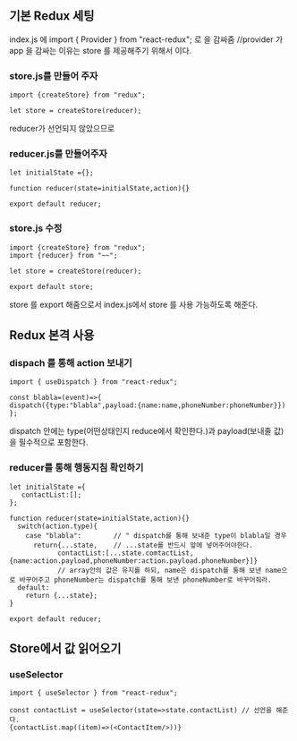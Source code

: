 ## 기본 Redux 세팅

index.js 에 import { Provider } from "react-redux";
<Provider store={store}> 로 <App/>을 감싸줌  //provider 가 app 을 감싸는 이유는 store 를 제공해주기 위해서 이다.
  
  
  ### store.js를 만들어 주자
  ```
  import {createStore} from "redux";
  
  let store = createStore(reducer);
  ```
  
  reducer가 선언되지 않았으므로
  
  
  
  ### reducer.js를 만들어주자
  ```
  let initialState ={};
  
  function reducer(state=initialState,action){}
  
  export default reducer;
  ```
  
  
  
  ### store.js 수정
  ```
  import {createStore} from "redux";
  import {reducer} from "~~";
  
  let store = createStore(reducer);
  
  export default store;
  ```
  store 를 export 해줌으로서 index.js에서 store 를 사용 가능하도록 해준다.
  
  
  ## Redux 본격 사용
  ### dispach 를 통해 action 보내기
  ```
  import { useDispatch } from "react-redux";
  
  const blabla=(event)=>{
  dispatch({type:"blabla",payload:{name:name,phoneNumber:phoneNumber}}) 
  };
  ```
  dispatch 안에는 type(어떤상태인지 reduce에서 확인한다.)과 payload(보내줄 값) 을 필수적으로 포함한다.
  
  
  ### reducer를 통해 행동지침 확인하기
  ```
  let initialState ={
     contactList:[];  
  };
  
  function reducer(state=initialState,action){}
    switch(action.type){
      case "blabla":        // " dispatch를 통해 보내준 type이 blabla일 경우
        return{...state,    // ...state를 반드시 앞에 넣어주어야한다. 
              contactList:[...state.comtactList,{name:action.payload,phoneNumber:action.payload.phoneNumber}]} 
              // array안의 값은 유지를 하되, name은 dispatch를 통해 보낸 name으로 바꾸어주고 phoneNumber는 dispatch를 통해 보낸 phoneNumber로 바꾸어줘라.
    default:
      return {...state};
  }
  
  export default reducer;
  ```
  
  ## Store에서 값 읽어오기
  ### useSelector
  
  ```
  import { useSelector } from "react-redux";
  
  const contactList = useSelector(state=>state.contactList) // 선언을 해준다.
  {contactList.map((item)=>(<ContactItem/>))}
  
  
